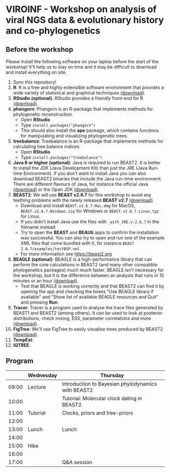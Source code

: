 # VIROINF - Workshop on analysis of viral NGS data & evolutionary history and co-phylogenetics

## Before the workshop
Please install the following software on your laptop before the start of the workshop! It'll help us to stay on time and it may be difficult to download and install everything on site. 

1. Sync this repository! 
2. **R**: R is a free and highly extensible software environment that provides a wide variety of statistical and graphical techniques [(download)](https://www.r-project.org/).
3. **RStudio (optional)**: RStudio provides a friendly front-end for R [(download)](https://www.rstudio.com/).
4. **phangorn**: Phangorn is an R-package that implements methods for phylogenetic reconstruction. 
	- Open **RStudio**
	- Type `install.packages("phangorn")`
	- This should also install the **ape** package, which contains functions for manipulating and visualizing phylogenetic trees.
5. **treebalance**: Treebalance is an R-package that implements methods for calculating tree balance indices. 
	- Open **RStudio**
	- Type `install.packages("treebalance")`
6. **Java 8 or higher (optional)**: Java is required to run BEAST2. It is better to install the JDK (Java Development Kit) than just the JRE (Java Run-time Environment). If you don't want to install Java you can also download BEAST2 binaries that include the Java run-time environment. There are different flavours of Java, for instance the official Java [(download)](http://java.com/download) or the Open JDK [(download)](https://adoptopenjdk.net/).
7. **BEAST2**: We will use **BEAST v2.6.7** for this workshop to avoid any teething problems with the newly released **BEAST v2.7** [(download)](https://github.com/CompEvol/beast2/releases/tag/v2.6.7). 
	- Download and install `BEAST.v2.6.7.Mac.dmg` for MacOS, `BEAST.v2.6.7.Windows.zip` for Windows or `BEAST.v2.6.7.Linux.tgz` for Linux.
	- If you didn't install Java use the files with `_with_JRE.v.2.6.7` in the filename instead.
	- Try to open the **BEAST** and **BEAUti** apps to confirm the installation was successful. You can also try to open and run one of the example XML files that come bundled with it, for instance `BEAST 2.6.7/examples/testBSP.xml`.
	- For more information see https://beast2.org
8. **BEAGLE (optional)**: BEAGLE is a high-performance library that can perform the core calculations in BEAST2 (and many other compatible phylogenetics packages) much much faster. BEAGLE isn't necessary for the workshop, but it is the difference between an analysis that runs in 10 minutes or an hour [(download)](https://github.com/beagle-dev/beagle-lib).
	- Test that BEAGLE is working correctly and that BEAST2 can find it by opening the app and checking the boxes "Use BEAGLE library if available" and "Show list of available BEAGLE resources and Quit" and pressing **Run**.
9. **Tracer**: Tracer is a program used to analyse the trace files generated by BEAST1 and BEAST2 (among others). It can be used to look at posterior distributions, check mixing, ESS, parameter correlations and more [(download)](http://beast.community/tracer).
10. **FigTree**: We'll use FigTree to easily visualise trees produced by BEAST2 [(download)](http://beast.community/figtree).
11. **TempEst**: 
11. **IQTREE**:




## Program

|      | Wednesday | Thursday |
|------|-----------|----------|
|09:00 | Lecture   | Introduction to Bayesian phylodynamics with BEAST2 |
|10:00 |           | Tutorial: Molecular clock dating in BEAST2 |
|11:00 | Tutorial  | Clocks, priors and tree-priors             |
|12:00 |           |          |
|13:00 | Lunch     | Lunch    |
|14:00 |           |          |
|15:00 | Hike      |          |
|16:00 |           |          |
|17:00 |           | Q&A session |

